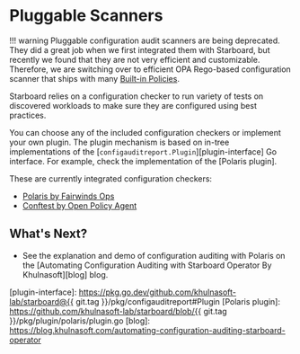# Pluggable Scanners

!!! warning
    Pluggable configuration audit scanners are being deprecated. They did a great job when we first integrated them with
    Starboard, but recently we found that they are not very efficient and customizable. Therefore, we are switching
    over to efficient OPA Rego-based configuration scanner that ships with many [Built-in Policies].

Starboard relies on a configuration checker to run variety of tests on discovered workloads to make sure
they are configured using best practices.

You can choose any of the included configuration checkers or implement your own plugin. The plugin mechanism is based
on in-tree implementations of the [`configauditreport.Plugin`][plugin-interface] Go interface. For example, check the
implementation of the [Polaris plugin].

These are currently integrated configuration checkers:

* [Polaris by Fairwinds Ops](./polaris.md)
* [Conftest by Open Policy Agent](./conftest.md)

## What's Next?

* See the explanation and demo of configuration auditing with Polaris on the
  [Automating Configuration Auditing with Starboard Operator By Khulnasoft][blog] blog.

[Built-in Policies]: ./../built-in-policies.md
[plugin-interface]: https://pkg.go.dev/github.com/khulnasoft-lab/starboard@{{ git.tag }}/pkg/configauditreport#Plugin
[Polaris plugin]: https://github.com/khulnasoft-lab/starboard/blob/{{ git.tag }}/pkg/plugin/polaris/plugin.go
[blog]: https://blog.khulnasoft.com/automating-configuration-auditing-starboard-operator
